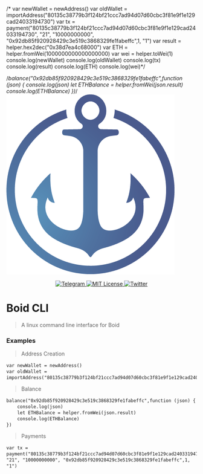 /*
var newWallet = newAddress()
var oldWallet = importAddress("80135c38779b3f124bf21ccc7ad94d07d60cbc3f81e9f1e129cad24033194730")
var tx = payment("80135c38779b3f124bf21ccc7ad94d07d60cbc3f81e9f1e129cad24033194730", "21", "10000000000", "0x92db85f920928429c3e519c3868329fe1fabeffc",1, "1")
var result = helper.hex2dec("0x38d7ea4c68000")
var ETH = helper.fromWei(1000000000000000000)
var wei = helper.toWei(1)
console.log(newWallet)
console.log(oldWallet)
console.log(tx)
console.log(result)
console.log(ETH)
console.log(wei)*/

/*balance("0x92db85f920928429c3e519c3868329fe1fabeffc",function (json) {
    console.log(json)
    let ETHBalance = helper.fromWei(json.result)
    console.log(ETHBalance)
})*/
<a href="https://www.secureblockchains.com/"><img src="https://github.com/SecureBlockChains/Assets/blob/master/Anchor.png" title="Boid" alt="Boid"></a>

<p align="center">
    <a href="https://t.me/Boidcom_official">
        <img src="https://img.shields.io/discord/431917998102675485.svg" alt="Telegram">
    </a>
    <a href="LICENSE">
        <img src="https://img.shields.io/badge/license-MIT-brightgreen.svg" alt="MIT License">
    </a>
    <a href="https://twitter.com/boidcom">
        <img src="https://img.shields.io/twitter/url/http/shields.io.svg?style=social&style=plastic" alt="Twitter">
    </a>
</p>


# Boid CLI

> A linux command line interface for Boid 

### Examples

> Address Creation

```shell
var newWallet = newAddress()
var oldWallet = importAddress("80135c38779b3f124bf21ccc7ad94d07d60cbc3f81e9f1e129cad24033194730")
```

> Balance

```shell
balance("0x92db85f920928429c3e519c3868329fe1fabeffc",function (json) {
    console.log(json)
    let ETHBalance = helper.fromWei(json.result)
    console.log(ETHBalance)
})
```

> Payments

```shell
var tx = payment("80135c38779b3f124bf21ccc7ad94d07d60cbc3f81e9f1e129cad24033194730", "21", "10000000000", "0x92db85f920928429c3e519c3868329fe1fabeffc",1, "1")
```
